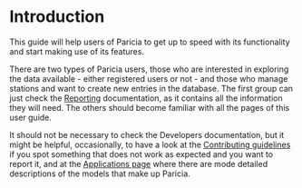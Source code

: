 # Introduction

This guide will help users of Paricia to get up to speed with its functionality and start making use of its features.

There are two types of Paricia users, those who are interested in exploring the data available - either registered users or not - and those who manage stations and want to create new entries in the database. The first group can just check the [Reporting](./reports.md) documentation, as it contains all the information they will need. The others should become familiar with all the pages of this user guide.

It should not be necessary to check the Developers documentation, but it might be helpful, occasionally, to have a look at the [Contributing guidelines](./contributing.md) if you spot something that does not work as expected and you want to report it, and at the [Applications page](./Applications/index.md) where there are mode detailed descriptions of the models that make up Paricia.
